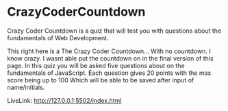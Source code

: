 # CrazyCoderCountdown
Crazy Coder Countdown is a quiz that will test you with questions about the fundamentals of Web Development.

This right here is a The Crazy Coder Countdown... With no countdown. I know crazy. I wasnt able put the countdown on in the final version of this page. 
In this quiz you will be asked five questions about on the fundamentals of JavaScript.
Each question gives 20 points with the max score being up to 100
Which will be able to be saved after input of name/initials.

LiveLink: http://127.0.0.1:5502/index.html
